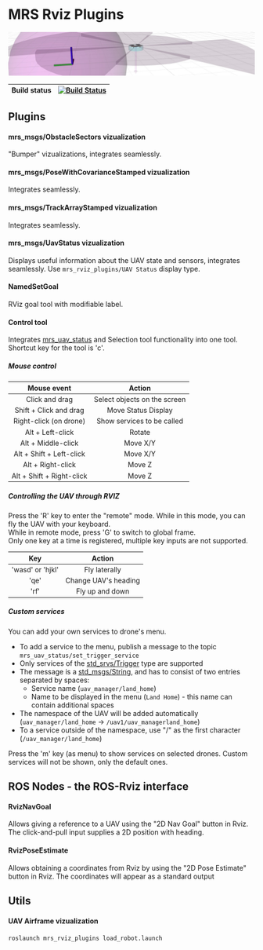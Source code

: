 # MRS Rviz Plugins

![](.fig/thumbnail.jpg)

| Build status | [![Build Status](https://github.com/ctu-mrs/mrs_rviz_plugins/workflows/Noetic/badge.svg)](https://github.com/ctu-mrs/mrs_rviz_plugins/actions) |
|--------------|------------------------------------------------------------------------------------------------------------------------------------------------|

## Plugins

#### mrs_msgs/ObstacleSectors vizualization

"Bumper" vizualizations, integrates seamlessly.

#### mrs_msgs/PoseWithCovarianceStamped vizualization

Integrates seamlessly.

#### mrs_msgs/TrackArrayStamped vizualization

Integrates seamlessly.

#### mrs_msgs/UavStatus vizualization

Displays useful information about the UAV state and sensors, integrates seamlessly.
Use `mrs_rviz_plugins/UAV Status` display type.

#### NamedSetGoal

RViz goal tool with modifiable label.

#### Control tool

Integrates [mrs_uav_status](https://github.com/ctu-mrs/mrs_uav_status/tree/master) and Selection tool functionality into one tool.  
Shortcut key for the tool is 'c'.

##### Mouse control

|        Mouse event        |            Action            |
|:-------------------------:|:----------------------------:|
|       Click and drag      | Select objects on the screen |
|   Shift + Click and drag  |      Move Status Display     |
|   Right-click (on drone)  |  Show services to be called  |
|      Alt + Left-click     |            Rotate            |
|     Alt + Middle-click    |           Move X/Y           |
|  Alt + Shift + Left-click |           Move X/Y           |
|     Alt + Right-click     |            Move Z            |
| Alt + Shift + Right-click |            Move Z            |  

##### Controlling the UAV through RVIZ  

Press the 'R' key to enter the "remote" mode. While in this mode, you can fly the UAV with your keyboard.  
While in remote mode, press 'G' to switch to global frame.  
Only one key at a time is registered, multiple key inputs are not supported.

|        Key       |        Action        |
|:----------------:|:--------------------:|
| 'wasd' or 'hjkl' |     Fly laterally    |
|       'qe'       | Change UAV's heading |
|       'rf'       |    Fly up and down   |

##### Custom services

You can add your own services to drone's menu.
 * To add a service to the menu, publish a message to the topic ```mrs_uav_status/set_trigger_service```
 * Only services of the [std_srvs/Trigger](http://docs.ros.org/melodic/api/std_srvs/html/srv/Trigger.html) type are supported
 * The message is a [std_msgs/String](http://docs.ros.org/melodic/api/std_msgs/html/msg/String.html), and has to consist of two entries separated by spaces:
   * Service name (```uav_manager/land_home```)
   * Name to be displayed in the menu (```Land Home```) - this name can contain additional spaces
 * The namespace of the UAV will be added automatically (```uav_manager/land_home``` -> ```/uav1/uav_managerland_home```)
 * To a service outside of the namespace, use "/" as the first character (```/uav_manager/land_home```)

Press the 'm' key (as menu) to show services on selected drones. Custom services will not be shown, only the default ones.

## ROS Nodes - the ROS-Rviz interface

#### RvizNavGoal

Allows giving a reference to a UAV using the "2D Nav Goal" button in Rviz.
The click-and-pull input supplies a 2D position with heading.

#### RvizPoseEstimate

Allows obtaining a coordinates from Rviz by using the "2D Pose Estimate" button in Rviz.
The coordinates will appear as a standard output

## Utils

#### UAV Airframe vizualization

```bash
roslaunch mrs_rviz_plugins load_robot.launch
```
